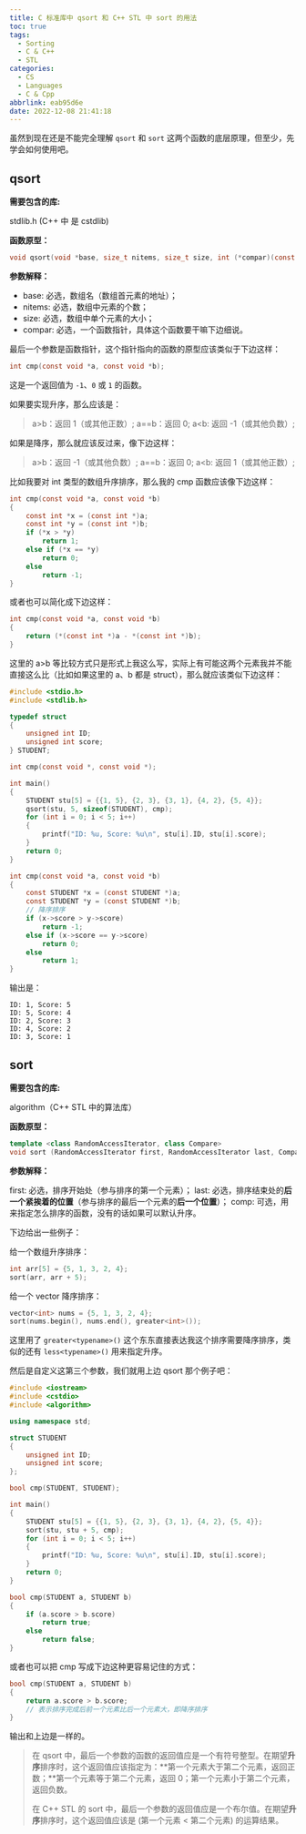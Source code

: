 ```yaml
---
title: C 标准库中 qsort 和 C++ STL 中 sort 的用法
toc: true
tags:
  - Sorting
  - C & C++
  - STL
categories:
  - CS
  - Languages
  - C & Cpp
abbrlink: eab95d6e
date: 2022-12-08 21:41:18
---
```


虽然到现在还是不能完全理解 `qsort` 和 `sort` 这两个函数的底层原理，但至少，先学会如何使用吧。

<!--more-->

## qsort

**需要包含的库:**

stdlib.h (C++ 中 是 cstdlib)

**函数原型：**

```c
void qsort(void *base, size_t nitems, size_t size, int (*compar)(const void *, const void *))
```

**参数解释：**

- base: 必选，数组名（数组首元素的地址）；
- nitems: 必选，数组中元素的个数；
- size: 必选，数组中单个元素的大小；
- compar: 必选，一个函数指针，具体这个函数要干嘛下边细说。

最后一个参数是函数指针，这个指针指向的函数的原型应该类似于下边这样：

```c
int cmp(const void *a, const void *b);
```

这是一个返回值为 `-1`、`0` 或 `1` 的函数。

如果要实现升序，那么应该是：

> a>b：返回 1（或其他正数）;
> a==b：返回 0;
> a<b: 返回 -1（或其他负数）;

如果是降序，那么就应该反过来，像下边这样：

> a>b：返回 -1（或其他负数）;
> a==b：返回 0;
> a<b: 返回 1（或其他正数）;

比如我要对 int 类型的数组升序排序，那么我的 cmp 函数应该像下边这样：

```c
int cmp(const void *a, const void *b)
{
    const int *x = (const int *)a;
    const int *y = (const int *)b;
    if (*x > *y)
        return 1;
    else if (*x == *y)
        return 0;
    else
        return -1;
}
```

或者也可以简化成下边这样：

```c
int cmp(const void *a, const void *b)
{
    return (*(const int *)a - *(const int *)b);
}
```

这里的 a>b 等比较方式只是形式上我这么写，实际上有可能这两个元素我并不能直接这么比（比如如果这里的 a、b 都是 struct），那么就应该类似下边这样：

```c
#include <stdio.h>
#include <stdlib.h>

typedef struct
{
    unsigned int ID;
    unsigned int score;
} STUDENT;

int cmp(const void *, const void *);

int main()
{
    STUDENT stu[5] = {{1, 5}, {2, 3}, {3, 1}, {4, 2}, {5, 4}};
    qsort(stu, 5, sizeof(STUDENT), cmp);
    for (int i = 0; i < 5; i++)
    {
        printf("ID: %u, Score: %u\n", stu[i].ID, stu[i].score);
    }
    return 0;
}

int cmp(const void *a, const void *b)
{
    const STUDENT *x = (const STUDENT *)a;
    const STUDENT *y = (const STUDENT *)b;
    // 降序排序
    if (x->score > y->score)
        return -1;
    else if (x->score == y->score)
        return 0;
    else
        return 1;
}
```

输出是：

```
ID: 1, Score: 5
ID: 5, Score: 4
ID: 2, Score: 3
ID: 4, Score: 2
ID: 3, Score: 1
```

## sort

**需要包含的库:**

algorithm（C++ STL 中的算法库）

**函数原型：**

```c++
template <class RandomAccessIterator, class Compare>
void sort (RandomAccessIterator first, RandomAccessIterator last, Compare comp);
```

**参数解释：**

first: 必选，排序开始处（参与排序的第一个元素）；
last: 必选，排序结束处的**后一个紧挨着的位置**（参与排序的最后一个元素的**后一个位置**）；
comp: 可选，用来指定怎么排序的函数，没有的话如果可以默认升序。

下边给出一些例子：

给一个数组升序排序：

```c++
int arr[5] = {5, 1, 3, 2, 4};
sort(arr, arr + 5);
```

给一个 vector 降序排序：

```c++
vector<int> nums = {5, 1, 3, 2, 4};
sort(nums.begin(), nums.end(), greater<int>());
```

这里用了 `greater<typename>()` 这个东东直接表达我这个排序需要降序排序，类似的还有 `less<typename>()` 用来指定升序。

然后是自定义这第三个参数，我们就用上边 qsort 那个例子吧：

```c++
#include <iostream>
#include <cstdio>
#include <algorithm>

using namespace std;

struct STUDENT
{
    unsigned int ID;
    unsigned int score;
};

bool cmp(STUDENT, STUDENT);

int main()
{
    STUDENT stu[5] = {{1, 5}, {2, 3}, {3, 1}, {4, 2}, {5, 4}};
    sort(stu, stu + 5, cmp);
    for (int i = 0; i < 5; i++)
    {
        printf("ID: %u, Score: %u\n", stu[i].ID, stu[i].score);
    }
    return 0;
}

bool cmp(STUDENT a, STUDENT b)
{
    if (a.score > b.score)
        return true;
    else
        return false;
}
```

或者也可以把 cmp 写成下边这种更容易记住的方式：

```c++
bool cmp(STUDENT a, STUDENT b)
{
    return a.score > b.score;
    // 表示排序完成后前一个元素比后一个元素大，即降序排序
}
```

输出和上边是一样的。

<!--blockquote2note:warning,,-->

> 在 qsort 中，最后一个参数的函数的返回值应是一个有符号整型。在期望**升序**排序时，这个返回值应该指定为：**第一个元素大于第二个元素，返回正数；**第一个元素等于第二个元素，返回 0；第一个元素小于第二个元素，返回负数。
>
> 在 C++ STL 的 sort 中，最后一个参数的返回值应是一个布尔值。在期望**升序**排序时，这个返回值应该是 (第一个元素 < 第二个元素) 的运算结果。

<!--end-blockquote2note-->
